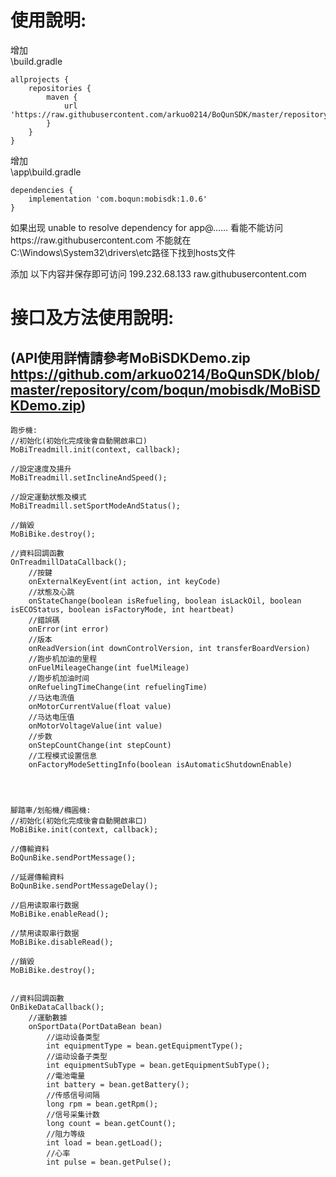 # 使用說明:  
增加  
\build.gradle  


    allprojects {
    	repositories {
    		maven {
    			url 'https://raw.githubusercontent.com/arkuo0214/BoQunSDK/master/repository'
    		}
    	}
    }
    

增加  
\app\build.gradle  


    dependencies {
    	implementation 'com.boqun:mobisdk:1.0.6'
    }
    
如果出现 unable to resolve dependency for app@...... 看能不能访问https://raw.githubusercontent.com 不能就在C:\Windows\System32\drivers\etc路径下找到hosts文件  

添加 以下内容并保存即可访问 199.232.68.133 raw.githubusercontent.com  
  
  
# 接口及方法使用說明:  
## **(API使用詳情請參考MoBiSDKDemo.zip https://github.com/arkuo0214/BoQunSDK/blob/master/repository/com/boqun/mobisdk/MoBiSDKDemo.zip)**
    跑步機:
    //初始化(初始化完成後會自動開啟串口)
    MoBiTreadmill.init(context, callback);
    
    //設定速度及揚升
    MoBiTreadmill.setInclineAndSpeed();
    
    //設定運動狀態及模式
    MoBiTreadmill.setSportModeAndStatus();
    
    //銷毀
    MoBiBike.destroy();
    
    //資料回調函數
    OnTreadmillDataCallback();
        //按鍵
        onExternalKeyEvent(int action, int keyCode)
        //狀態及心跳
        onStateChange(boolean isRefueling, boolean isLackOil, boolean isECOStatus, boolean isFactoryMode, int heartbeat)
        //錯誤碼
        onError(int error)
        //版本
        onReadVersion(int downControlVersion, int transferBoardVersion)
        //跑步机加油的里程
        onFuelMileageChange(int fuelMileage)
        //跑步机加油时间
        onRefuelingTimeChange(int refuelingTime)
        //马达电流值
        onMotorCurrentValue(float value)
        //马达电压值
        onMotorVoltageValue(int value)
        //步数
        onStepCountChange(int stepCount)
        //工程模式设置信息
        onFactoryModeSettingInfo(boolean isAutomaticShutdownEnable)
    
    
    
    
    腳踏車/划船機/橢圓機:
    //初始化(初始化完成後會自動開啟串口)
    MoBiBike.init(context, callback);
    
    //傳輸資料
    BoQunBike.sendPortMessage();
    
    //延遲傳輸資料
    BoQunBike.sendPortMessageDelay();
    
    //启用读取串行数据
    MoBiBike.enableRead();
    
    //禁用读取串行数据
    MoBiBike.disableRead();

    //銷毀
    MoBiBike.destroy();
    
    
    //資料回調函數
    OnBikeDataCallback();
    	//運動數據
    	onSportData(PortDataBean bean)
    		//运动设备类型
    		int equipmentType = bean.getEquipmentType();
    		//运动设备子类型
    		int equipmentSubType = bean.getEquipmentSubType();
    		//電池電量
    		int battery = bean.getBattery();
    		//传感信号间隔
    		long rpm = bean.getRpm();
    		//信号采集计数
    		long count = bean.getCount();
    		//阻力等级
    		int load = bean.getLoad();
    		//心率
    		int pulse = bean.getPulse();
    
